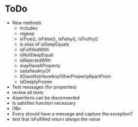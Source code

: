 # ToDo

* New methods
  * includes
  * regexp
  * isTrue(), isFalse(), isFalsy(), isTruthy()
  * is alias of isDeepEquals
  * isFulfilledWith
  * isNotDeepEqual
  * isRejectedWith
  * mayHaveAProperty
  * satisfiesAnyOf
  * itDoesNotHaveAnyOtherPropertyApartFrom
  * isDeeplyFrozen
* Test messages (for properties)
* review all texts
* Assertions can be disconnected
* Is satisfies function necessary
* I18n
* Every should have a message and capture the exception?
* test that isFulfilled return always the value
